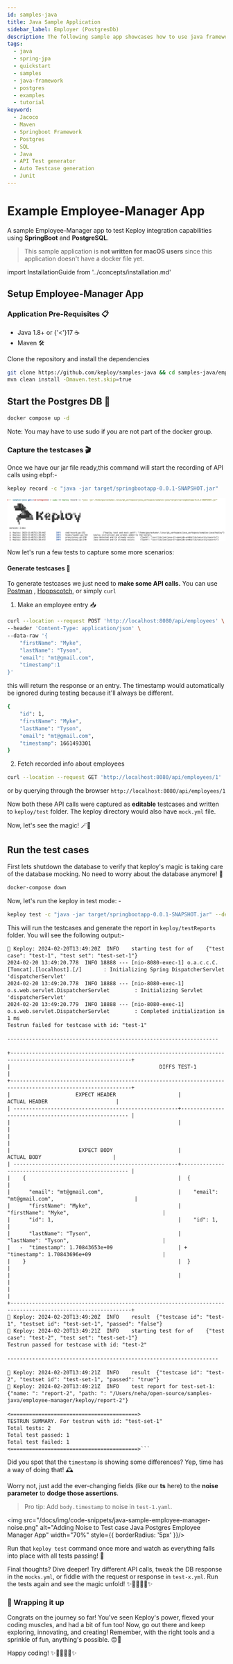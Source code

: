 ```yaml
---
id: samples-java
title: Java Sample Application
sidebar_label: Employer (PostgresDb)
description: The following sample app showcases how to use java framework and the Keploy Platform.
tags:
  - java
  - spring-jpa
  - quickstart
  - samples
  - java-framework
  - postgres
  - examples
  - tutorial
keyword:
  - Jacoco
  - Maven
  - Springboot Framework
  - Postgres
  - SQL
  - Java
  - API Test generator
  - Auto Testcase generation
  - Junit
---
```


# Example Employee-Manager App

A sample Employee-Manager app to test Keploy integration capabilities using **SpringBoot**
and **PostgreSQL**.

> This sample application is **not written for macOS users** since this application doesn't have a docker file yet.

import InstallationGuide from '../concepts/installation.md'

<InstallationGuide/>

## Setup Employee-Manager App

### Application Pre-Requisites 📋

- Java 1.8+ or {'<'}17 ☕
- Maven 🛠️

Clone the repository and install the dependencies

```bash
git clone https://github.com/keploy/samples-java && cd samples-java/employee-manager
mvn clean install -Dmaven.test.skip=true
```

## Start the Postgres DB 🐳

```bash
docker compose up -d
```

Note: You may have to use sudo if you are not part of the docker group.

### Capture the testcases 🎬

Once we have our jar file ready,this command will start the recording of API calls using ebpf:-

```bash
keploy record -c "java -jar target/springbootapp-0.0.1-SNAPSHOT.jar"
```

![Testcases](https://github.com/keploy/samples-java/blob/main/employee-manager/img/test-cases.png?raw=true)

Now let's run a few tests to capture some more scenarios:

#### Generate testcases 📝

To generate testcases we just need to **make some API calls.** You can use [Postman](https://www.postman.com/)
, [Hoppscotch](https://hoppscotch.io/), or simply `curl`

1. Make an employee entry 📥

```bash
curl --location --request POST 'http://localhost:8080/api/employees' \
--header 'Content-Type: application/json' \
--data-raw '{
    "firstName": "Myke",
    "lastName": "Tyson",
    "email": "mt@gmail.com",
    "timestamp":1
}'
```

this will return the response or an entry. The timestamp would automatically be ignored during testing because it'll
always be different.

```bash
{
    "id": 1,
    "firstName": "Myke",
    "lastName": "Tyson",
    "email": "mt@gmail.com",
    "timestamp": 1661493301
}
```

2. Fetch recorded info about employees

```bash
curl --location --request GET 'http://localhost:8080/api/employees/1'
```

or by querying through the browser `http://localhost:8080/api/employees/1`

Now both these API calls were captured as **editable** testcases and written to `keploy/test` folder. The keploy
directory would also have `mock.yml` file.

Now, let's see the magic! 🪄💫

## Run the test cases

First lets shutdown the database to verify that keploy's magic is taking care of the database mocking. No need to worry
about the database anymore! 🎉

```bash
docker-compose down
```

Now, let's run the keploy in test mode: -

```bash
keploy test -c "java -jar target/springbootapp-0.0.1-SNAPSHOT.jar" --delay 10
```

This will run the testcases and generate the report in `keploy/testReports` folder. You will see the following output:-

````shell
🐰 Keploy: 2024-02-20T13:49:20Z 	INFO	starting test for of	{"test case": "test-1", "test set": "test-set-1"}
2024-02-20 13:49:20.778  INFO 18888 --- [nio-8080-exec-1] o.a.c.c.C.[Tomcat].[localhost].[/]       : Initializing Spring DispatcherServlet 'dispatcherServlet'
2024-02-20 13:49:20.778  INFO 18888 --- [nio-8080-exec-1] o.s.web.servlet.DispatcherServlet        : Initializing Servlet 'dispatcherServlet'
2024-02-20 13:49:20.779  INFO 18888 --- [nio-8080-exec-1] o.s.web.servlet.DispatcherServlet        : Completed initialization in 1 ms
Testrun failed for testcase with id: "test-1"

--------------------------------------------------------------------

+-------------------------------------------------------------------------------------------------------------+
|                                                DIFFS TEST-1                                                 |
+-------------------------------------------------------------------------------------------------------------+
|                     EXPECT HEADER                    |                   ACTUAL HEADER                      |
| -----------------------------------------------------+----------------------------------------------------- |
|                                                      |                                                      |
|                                                                                                             |
|                      EXPECT BODY                     |                    ACTUAL BODY                       |
| -----------------------------------------------------+----------------------------------------------------- |
|    {                                                 |  {                                                   |
|      "email": "mt@gmail.com",                        |    "email": "mt@gmail.com",                          |
|      "firstName": "Myke",                            |    "firstName": "Myke",                              |
|      "id": 1,                                        |    "id": 1,                                          |
|      "lastName": "Tyson",                            |    "lastName": "Tyson",                              |
|   -  "timestamp": 1.70843653e+09                     | +  "timestamp": 1.70843696e+09                       |
|    }                                                 |  }                                                   |
|                                                      |                                                      |
|                                                                                                             |
+-------------------------------------------------------------------------------------------------------------+
🐰 Keploy: 2024-02-20T13:49:20Z 	INFO	result	{"testcase id": "test-1", "testset id": "test-set-1", "passed": "false"}
🐰 Keploy: 2024-02-20T13:49:21Z 	INFO	starting test for of	{"test case": "test-2", "test set": "test-set-1"}
Testrun passed for testcase with id: "test-2"

--------------------------------------------------------------------

🐰 Keploy: 2024-02-20T13:49:21Z 	INFO	result	{"testcase id": "test-2", "testset id": "test-set-1", "passed": "true"}
🐰 Keploy: 2024-02-20T13:49:21Z 	INFO	test report for test-set-1: 	{"name: ": "report-2", "path: ": "/Users/neha/open-source/samples-java/employee-manager/keploy/report-2"}

<=========================================>
TESTRUN SUMMARY. For testrun with id: "test-set-1"
Total tests: 2
Total test passed: 1
Total test failed: 1
<=========================================>```
````

Did you spot that the `timestamp` is showing some differences? Yep, time has a way of doing that! 🕰️

Worry not, just add the ever-changing fields (like our **ts** here) to the **noise parameter** to **dodge those assertions**.

> Pro tip: Add `body.timestamp` to noise in `test-1.yaml`.

<img src="/docs/img/code-snippets/java-sample-employee-manager-noise.png" alt="Adding Noise to Test case Java Postgres Employee Manager App" width="70%" style={{ borderRadius: '5px' }}/>

Run that `keploy test` command once more and watch as everything falls into place with all tests passing! 🌟

Final thoughts? Dive deeper! Try different API calls, tweak the DB response in the `mocks.yml`, or fiddle with the request or response in `test-x.yml`. Run the tests again and see the magic unfold! ✨👩‍💻👨‍💻✨

### 🎉 Wrapping it up

Congrats on the journey so far! You've seen Keploy's power, flexed your coding muscles, and had a bit of fun too! Now, go out there and keep exploring, innovating, and creating! Remember, with the right tools and a sprinkle of fun, anything's possible. 😊🚀

Happy coding! ✨👩‍💻👨‍💻✨
